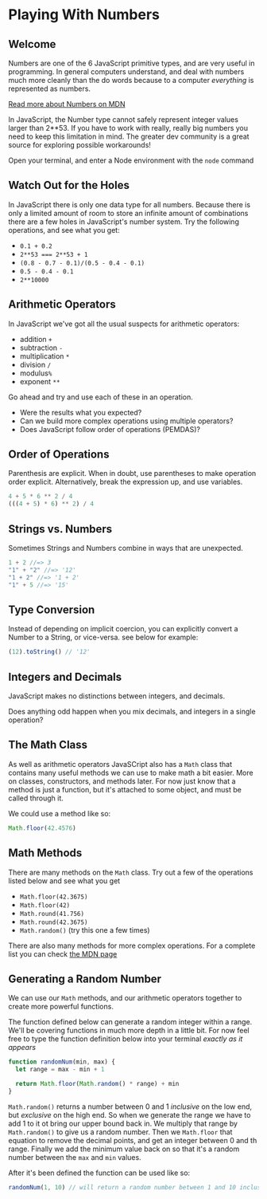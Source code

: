 # Playing With Numbers

## Welcome

Numbers are one of the 6 JavaScript primitive types, and are very useful in programming. In general computers understand, and deal with numbers much more cleanly than the do words because to a computer *everything* is represented as numbers.

[Read more about Numbers on MDN](https://developer.mozilla.org/en-US/docs/Glossary/Number)

In JavaScript, the Number type cannot safely represent integer values larger than 2**53.
If you have to work with really, really big numbers you need to keep this limitation in mind. The greater dev community is a great source for exploring possible workarounds!

Open your terminal, and enter a Node environment with the `node` command

## Watch Out for the Holes

In JavaScript there is only one data type for all numbers. Because there is only a limited amount of room to store an infinite amount of combinations there are a few holes in JavaScript's number system. Try the following operations, and see what you get:

- `0.1 + 0.2`
- `2**53 === 2**53 + 1`
- `(0.8 - 0.7 - 0.1)/(0.5 - 0.4 - 0.1)`
- `0.5 - 0.4 - 0.1`
- `2**10000`

## Arithmetic Operators

In JavaScript we've got all the usual suspects for arithmetic operators:

- addition `+`
- subtraction `-`
- multiplication `*`
- division `/`
- modulus`%`
- exponent `**`

Go ahead and try and use each of these in an operation.

- Were the results what you expected?
- Can we build more complex operations using multiple operators?
- Does JavaScript follow order of operations (PEMDAS)?

## Order of Operations

Parenthesis are explicit. When in doubt, use parentheses to make operation order explicit. Alternatively, break the expression up, and use variables.

```js
4 + 5 * 6 ** 2 / 4
(((4 + 5) * 6) ** 2) / 4
```

## Strings vs. Numbers

Sometimes Strings and Numbers combine in ways that are unexpected.

```js
1 + 2 //=> 3
"1" + "2" //=> '12'
"1 + 2" //=> '1 + 2'
"1" + 5 //=> '15'
```

## Type Conversion

Instead of depending on implicit coercion, you can explicitly convert a Number to a String, or vice-versa. see below for example:

```js
(12).toString() // '12'
```

## Integers and Decimals

JavaScript makes no distinctions between integers, and decimals.

Does anything odd happen when you mix decimals, and integers in a single operation?


## The Math Class

As well as arithmetic operators JavaSCript also has a `Math` class that contains many useful methods we can use to make math a bit easier. More on classes, constructors, and methods later. For now just know that a method is just a function, but it's attached to some object, and must be called through it.

We could use a method like so:

```js
Math.floor(42.4576)
```

## Math Methods

There are many methods on the `Math` class. Try out a few of the operations listed below and see what you get

- `Math.floor(42.3675)`
- `Math.floor(42)`
- `Math.round(41.756)`
- `Math.round(42.3675)`
- `Math.random()` (try this one a few times)

There are also many methods for more complex operations. For a complete list you can check [the MDN page](https://developer.mozilla.org/en-US/docs/Web/JavaScript/Reference/Global_Objects/Math)

## Generating a Random Number

We can use our `Math` methods, and our arithmetic operators together to create more powerful functions.

The function defined below can generate a random integer within a range. We'll be covering functions in much more depth in a little bit. For now feel free to type the function definition below into your terminal *exactly as it appears*

```js
function randomNum(min, max) {
  let range = max - min + 1

  return Math.floor(Math.random() * range) + min
}
```

`Math.random()` returns a number between 0 and 1 *inclusive* on the low end, but *exclusive* on the high end. So when we generate the range we have to add 1 to it ot bring our upper bound back in. We multiply that range by `Math.random()` to give us a random number. Then we `Math.floor` that equation to remove the decimal points, and get an integer between 0 and th range. Finally we add the minimum value back on so that it's a random number between the `max` and `min` values.

After it's been defined the function can be used like so:

```js
randomNum(1, 10) // will return a random number between 1 and 10 inclusive on both ends
```
